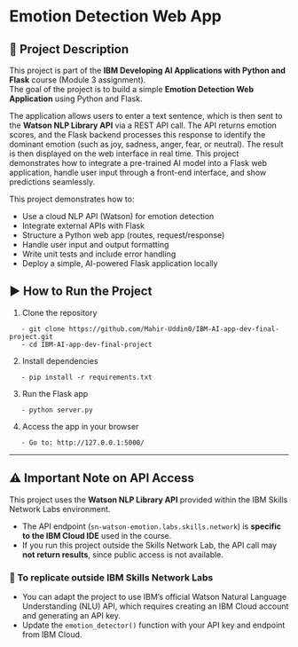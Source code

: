 # Emotion Detection Web App

## 📖 Project Description

This project is part of the **IBM Developing AI Applications with Python and Flask** course (Module 3 assignment).  
The goal of the project is to build a simple **Emotion Detection Web Application** using Python and Flask.  

The application allows users to enter a text sentence, which is then sent to the **Watson NLP Library API** via a REST API call. The API returns emotion scores, and the Flask backend processes this response to identify the dominant emotion (such as joy, sadness, anger, fear, or neutral). The result is then displayed on the web interface in real time. This project demonstrates how to integrate a pre-trained AI model into a Flask web application, handle user input through a front-end interface, and show predictions seamlessly.
 
This project demonstrates how to:  
- Use a cloud NLP API (Watson) for emotion detection  
- Integrate external APIs with Flask  
- Structure a Python web app (routes, request/response)  
- Handle user input and output formatting  
- Write unit tests and include error handling  
- Deploy a simple, AI-powered Flask application locally  

## ▶️ How to Run the Project  
1. Clone the repository
```
   - git clone https://github.com/Mahir-Uddin0/IBM-AI-app-dev-final-project.git 
   - cd IBM-AI-app-dev-final-project
```

2. Install dependencies
``` 
   - pip install -r requirements.txt
``` 

3. Run the Flask app
```
   - python server.py
``` 

4. Access the app in your browser
```
   - Go to: http://127.0.0.1:5000/
``` 

---
## ⚠️ Important Note on API Access  
This project uses the **Watson NLP Library API** provided within the IBM Skills Network Labs environment.  
- The API endpoint (`sn-watson-emotion.labs.skills.network`) is **specific to the IBM Cloud IDE** used in the course.  
- If you run this project outside the Skills Network Lab, the API call may **not return results**, since public access is not available.  

### 🔧 To replicate outside IBM Skills Network Labs  
- You can adapt the project to use IBM’s official Watson Natural Language Understanding (NLU) API, which requires creating an IBM Cloud account and generating an API key.  
- Update the `emotion_detector()` function with your API key and endpoint from IBM Cloud.  
